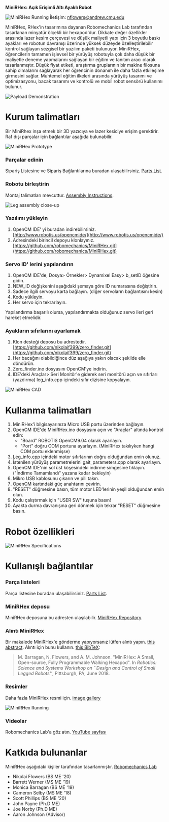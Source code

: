 **MiniRHex: Açık Erişimli Altı Ayaklı Robot**

![MiniRHex Running](Images/miniOnStumpScaled.jpg)
İletişim: nflowers@andrew.cmu.edu

MiniRHex, RHex'in tasarımına dayanan Robomechanics Lab tarafından tasarlanan minyatür ölçekli bir hexapod'dur. Dikkate değer özellikler arasında lazer kesim çerçevesi ve düşük maliyetli yapı için 3 boyutlu baskı ayakları ve robotun davranışı üzerinde yüksek düzeyde özelleştirilebilir kontrol sağlayan sezgisel bir yazılım paketi bulunuyor. MiniRHex, öğrencilerin tamamen işlevsel bir yürüyüş robotuyla çok daha düşük bir maliyetle deneme yapmalarını sağlayan bir eğitim ve tanıtım aracı olarak tasarlanmıştır. Düşük fiyat etiketi, araştırma gruplarının bir makine filosuna sahip olmalarını sağlayarak her öğrencinin donanım ile daha fazla etkileşime girmesini sağlar. Muhtemel eğitim ilkeleri arasında yürüyüş tasarımı ve optimizasyonu, bacak tasarımı ve kontrolü ve mobil robot sensörü kullanımı bulunur.

![Payload Demonstration](Images/Brick_carrying.png)

# Kurum talimatları

Bir MiniRhex inşa etmek bir 3D yazıcıya ve lazer kesiciye erişim gerektirir. Raf dışı parçalar için bağlantılar aşağıda bulunabilir.

![MiniRHex Prototype](Images/mini1.jpg)

### Parçalar edinin

Sipariş Listesine ve Sipariş Bağlantılarına buradan ulaşabilirsiniz. [Parts List](https://github.com/robomechanics/MiniRHex/tree/master/HardwareList).

### Robotu birleştirin

Montaj talimatları mevcuttur. [Assembly Instructions](https://github.com/robomechanics/MiniRHex/tree/master/Assembly).

![Leg assembly close-up](Images/1.jpg)

### Yazılımı yükleyin
1. OpenCM IDE' yi buradan indirebilirsiniz.  [http://www.robotis.us/opencmide/](http://www.robotis.us/opencmide/)
2. Adresindeki birincil depoyu klonlayınız. [https://github.com/robomechanics/MiniRHex.git](https://github.com/robomechanics/MiniRHex.git)

### Servo ID' lerini yapılandırın
1. OpenCM IDE'de, Dosya> Örnekler> Dynamixel Easy> b_setID öğesine gidin.
2. NEW_ID değişkenini aşağıdaki şemaya göre ID numarasına değiştirin.
3. Sadece ilgili servoyu karta bağlayın. (diğer servoların bağlantısını kesin)
4. Kodu yükleyin.
5. Her servo için tekrarlayın.

Yapılandırma başarılı olursa, yapılandırmakta olduğunuz servo ileri geri hareket etmelidir.

### Ayakların sıfırlarını ayarlamak
1. Klon desteği deposu bu adrestedir. [https://github.com/nikolaif399/zero_finder.git](https://github.com/nikolaif399/zero_finder.git)
2. Her bacağını olabildiğince düz aşağıya yakın olacak şekilde elle döndürün.
3. Zero_finder.ino dosyasını OpenCM'ye indirin.
4. IDE'deki Araçlar> Seri Monitör'e giderek seri monitörü açın ve sıfırları (yazdırma) leg_info.cpp içindeki sıfır dizisine kopyalayın.

![MiniRHex CAD](Images/RHex_Mini_IDS.JPG)

# Kullanma talimatları
1. MiniRHex'i bilgisayarınıza Micro USB portu üzerinden bağlayın.
2. OpenCM IDE'de MiniRHex.ino dosyasını açın ve "Araçlar" altında kontrol edin:
   - "Board" ROBOTIS OpenCM9.04 olarak ayarlayın.
   - "Port" doğru COM portuna ayarlayın. (MiniRHex takılıyken hangi COM portu eklenmişse)
3. Leg_info.cpp içindeki motor sıfırlarının doğru olduğundan emin olunuz.
4. İstenilen yürüyüş parametrelerini gait_parameters.cpp olarak ayarlayın.
5. OpenCM IDE'nin sol üst köşesindeki indirme simgesine tıklayın. ("İndirme Tamamlandı" yazana kadar bekleyin)
6. Mikro USB kablosunu çıkarın ve pili takın.
7. OpenCM kartındaki güç anahtarını çevirin.
8. "RESET" düğmesine basın, tüm motor LED'lerinin yeşil olduğundan emin olun.
9. Kodu çalıştırmak için "USER SW" tuşuna basın!
10. Ayakta durma davranışına geri dönmek için tekrar "RESET" düğmesine basın.

# Robot özellikleri
![MiniRHex Specifications](Images/Spec_Chart.png)

# Kullanışlı bağlantılar
### Parça listeleri
Parça listesine buradan ulaşabilirsiniz. [Parts List](https://github.com/robomechanics/MiniRHex/tree/master/HardwareList).
### MiniRHex deposu
MiniRHex deposuna bu adresten ulaşılabilir. [MiniRHex Repository](https://github.com/robomechanics/MiniRHex.git).
### Alıntı MiniRHex
Bir makalede MiniRHex'e gönderme yapıyorsanız lütfen alıntı yapın. [this abstract](http://www.andrew.cmu.edu/user/amj1/papers/RSS2018ws_MiniRHex.pdf).
Alıntı için bunu kullanın. [this BibTeX](https://github.com/robomechanics/MiniRHex/blob/master/citation.txt):
> M. Barragan, N. Flowers, and A. M. Johnson. "MiniRHex: A Small, Open-source, Fully Programmable Walking Hexapod". In *Robotics: Science and Systems Workshop on ``Design and Control of Small Legged Robots''*, Pittsburgh, PA, June 2018. 
 
### Resimler
Daha fazla MiniRHex resmi için. [image gallery](https://robomechanics.github.io/MiniRHex/Images/)

![MiniRHex Running](Images/miniOnRock.bmp)
### Videolar

Robomechanics Lab'a  göz atın. [YouTube sayfası](https://www.youtube.com/watch?v=ldLXVDNCCzc&list=PLxHmBiQi0bD2aFgPKIrXhYXCCOGhTQmmk)

# Katkıda bulunanlar
MiniRHex aşağıdaki kişiler tarafından tasarlanmıştır. [Robomechanics Lab](https://www.cmu.edu/me/robomechanicslab/)
* Nikolai Flowers (BS ME '20)
* Barrett Werner (MS ME '19)
* Monica Barragan (BS ME '19)
* Cameron Selby (MS ME '18)
* Scott Phillips (BS ME '20)
* John Payne (Ph.D ME)
* Joe Norby (Ph.D ME)
* Aaron Johnson (Advisor)





